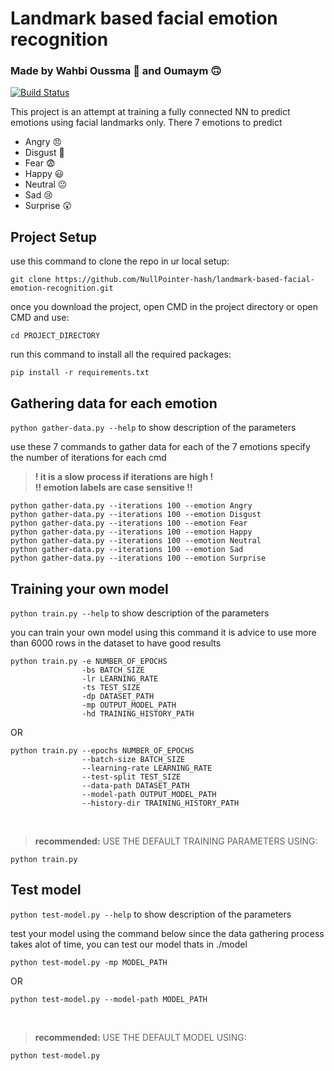 # Landmark based facial emotion recognition 
### Made by Wahbi Oussma 😤 and Oumaym 🙃

[![Build Status](https://travis-ci.org/joemccann/dillinger.svg?branch=master)](https://travis-ci.org/joemccann/dillinger)

This project is an attempt at training a fully connected NN to predict emotions using facial landmarks only.
There 7 emotions to predict

- Angry 😠
- Disgust 🤢
- Fear 😨
- Happy 😃
- Neutral 😐
- Sad 😢
- Surprise 😲

## Project Setup

use this command to clone the repo in ur local setup:
```
git clone https://github.com/NullPointer-hash/landmark-based-facial-emotion-recognition.git
```
once you download the project, open CMD in the project directory or open CMD and use:
```
cd PROJECT_DIRECTORY
```
run this command to install all the required packages:
```
pip install -r requirements.txt
```
## Gathering data for each emotion
```python gather-data.py --help``` to show description of the parameters

use these 7 commands to gather data for each of the 7 emotions
specify the number of iterations for each cmd
> **! it is a slow process if iterations are high !** <br />
> **!! emotion labels are case sensitive !!**

```
python gather-data.py --iterations 100 --emotion Angry
python gather-data.py --iterations 100 --emotion Disgust
python gather-data.py --iterations 100 --emotion Fear
python gather-data.py --iterations 100 --emotion Happy
python gather-data.py --iterations 100 --emotion Neutral
python gather-data.py --iterations 100 --emotion Sad
python gather-data.py --iterations 100 --emotion Surprise
```

## Training your own model

```python train.py --help``` to show description of the parameters

you can train your own model using this command
it is advice to use more than 6000 rows in the dataset to have good results
```
python train.py -e NUMBER_OF_EPOCHS
                -bs BATCH_SIZE 
                -lr LEARNING_RATE 
                -ts TEST_SIZE
                -dp DATASET_PATH
                -mp OUTPUT_MODEL_PATH
                -hd TRAINING_HISTORY_PATH
```

OR

```
python train.py --epochs NUMBER_OF_EPOCHS
                --batch-size BATCH_SIZE 
                --learning-rate LEARNING_RATE 
                --test-split TEST_SIZE
                --data-path DATASET_PATH
                --model-path OUTPUT_MODEL_PATH
                --history-dir TRAINING_HISTORY_PATH
```
<br />

> **recommended:** USE THE DEFAULT TRAINING PARAMETERS USING:
```
python train.py
```

## Test model

```python test-model.py --help``` to show description of the parameters

test your model using the command below
since the data gathering process takes alot of time, you can test our model thats in ./model

```
python test-model.py -mp MODEL_PATH
```

OR 

```
python test-model.py --model-path MODEL_PATH
```
<br />

> **recommended:** USE THE DEFAULT MODEL USING:
```
python test-model.py
```

